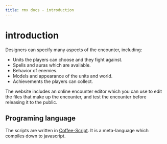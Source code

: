 ```yaml
---
title: rmx docs - introduction
---
```


# introduction

Designers can specify many aspects of the encounter, including:

 - Units the players can choose and they fight against.
 - Spells and auras which are available.
 - Behavior of enemies.
 - Models and appearance of the units and world.
 - Achievements the players can collect.

The website includes an online encounter editor which you can use to edit the
files that make up the encounter, and test the encounter before releasing it
to the public.


## Programing language

The scripts are written in [Coffee-Script][coffee-script]. It is
a meta-language which compiles down to javascript. 


[coffee-script]: http://coffeescript.org/

